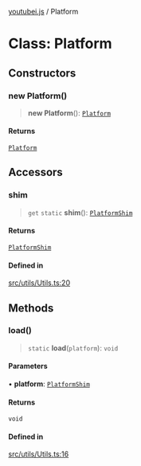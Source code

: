 [youtubei.js](../README.md) / Platform

# Class: Platform

## Constructors

### new Platform()

> **new Platform**(): [`Platform`](Platform.md)

#### Returns

[`Platform`](Platform.md)

## Accessors

### shim

> `get` `static` **shim**(): [`PlatformShim`](../namespaces/Types/interfaces/PlatformShim.md)

#### Returns

[`PlatformShim`](../namespaces/Types/interfaces/PlatformShim.md)

#### Defined in

[src/utils/Utils.ts:20](https://github.com/LuanRT/YouTube.js/blob/af92984523f90200a18314b94478a2697c9deab0/src/utils/Utils.ts#L20)

## Methods

### load()

> `static` **load**(`platform`): `void`

#### Parameters

• **platform**: [`PlatformShim`](../namespaces/Types/interfaces/PlatformShim.md)

#### Returns

`void`

#### Defined in

[src/utils/Utils.ts:16](https://github.com/LuanRT/YouTube.js/blob/af92984523f90200a18314b94478a2697c9deab0/src/utils/Utils.ts#L16)
